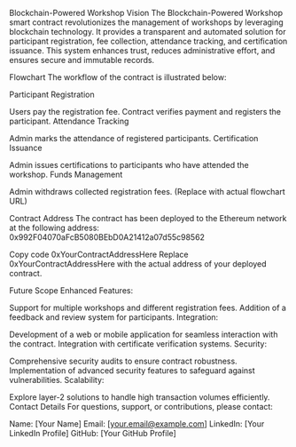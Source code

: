 Blockchain-Powered Workshop
Vision
The Blockchain-Powered Workshop smart contract revolutionizes the management of workshops by leveraging blockchain technology. It provides a transparent and automated solution for participant registration, fee collection, attendance tracking, and certification issuance. This system enhances trust, reduces administrative effort, and ensures secure and immutable records.

Flowchart
The workflow of the contract is illustrated below:

Participant Registration

Users pay the registration fee.
Contract verifies payment and registers the participant.
Attendance Tracking

Admin marks the attendance of registered participants.
Certification Issuance

Admin issues certifications to participants who have attended the workshop.
Funds Management

Admin withdraws collected registration fees.
(Replace with actual flowchart URL)

Contract Address
The contract has been deployed to the Ethereum network at the following address: 0x992F04070aFcB5080BEbD0A21412a07d55c98562

Copy code
0xYourContractAddressHere
Replace 0xYourContractAddressHere with the actual address of your deployed contract.

Future Scope
Enhanced Features:

Support for multiple workshops and different registration fees.
Addition of a feedback and review system for participants.
Integration:

Development of a web or mobile application for seamless interaction with the contract.
Integration with certificate verification systems.
Security:

Comprehensive security audits to ensure contract robustness.
Implementation of advanced security features to safeguard against vulnerabilities.
Scalability:

Explore layer-2 solutions to handle high transaction volumes efficiently.
Contact Details
For questions, support, or contributions, please contact: 

Name: [Your Name]
Email: [your.email@example.com]
LinkedIn: [Your LinkedIn Profile]
GitHub: [Your GitHub Profile]

